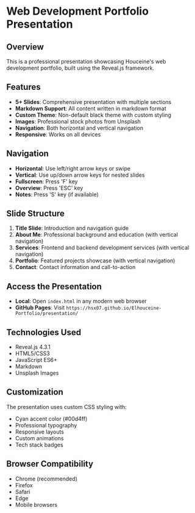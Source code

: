 # Web Development Portfolio Presentation

## Overview
This is a professional presentation showcasing Houceine's web development portfolio, built using the Reveal.js framework.

## Features
- **5+ Slides**: Comprehensive presentation with multiple sections
- **Markdown Support**: All content written in markdown format
- **Custom Theme**: Non-default black theme with custom styling
- **Images**: Professional stock photos from Unsplash
- **Navigation**: Both horizontal and vertical navigation
- **Responsive**: Works on all devices

## Navigation
- **Horizontal**: Use left/right arrow keys or swipe
- **Vertical**: Use up/down arrow keys for nested slides
- **Fullscreen**: Press 'F' key
- **Overview**: Press 'ESC' key
- **Notes**: Press 'S' key (if available)

## Slide Structure
1. **Title Slide**: Introduction and navigation guide
2. **About Me**: Professional background and education (with vertical navigation)
3. **Services**: Frontend and backend development services (with vertical navigation)
4. **Portfolio**: Featured projects showcase (with vertical navigation)
5. **Contact**: Contact information and call-to-action

## Access the Presentation
- **Local**: Open `index.html` in any modern web browser
- **GitHub Pages**: Visit `https://hsx07.github.io/Elhouceine-Portfolio/presentation/`

## Technologies Used
- Reveal.js 4.3.1
- HTML5/CSS3
- JavaScript ES6+
- Markdown
- Unsplash Images

## Customization
The presentation uses custom CSS styling with:
- Cyan accent color (#00d4ff)
- Professional typography
- Responsive layouts
- Custom animations
- Tech stack badges

## Browser Compatibility
- Chrome (recommended)
- Firefox
- Safari
- Edge
- Mobile browsers 